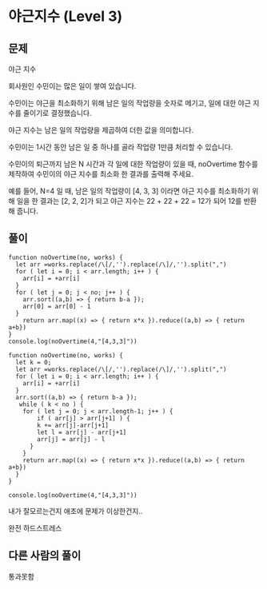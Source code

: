 # 야근지수 (Level 3)


## 문제

야근 지수

회사원인 수민이는 많은 일이 쌓여 있습니다.

수민이는 야근을 최소화하기 위해 남은 일의 작업량을 숫자로 메기고, 일에 대한 야근 지수를 줄이기로 결정했습니다.

야근 지수는 남은 일의 작업량을 제곱하여 더한 값을 의미합니다.

수민이는 1시간 동안 남은 일 중 하나를 골라 작업량 1만큼 처리할 수 있습니다.

수민이의 퇴근까지 남은 N 시간과 각 일에 대한 작업량이 있을 때, noOvertime 함수를 제작하여 수민이의 야근 지수를 최소화 한 결과를 출력해 주세요.

예를 들어, N=4 일 때, 남은 일의 작업량이 [4, 3, 3] 이라면 야근 지수를 최소화하기 위해 일을 한 결과는 [2, 2, 2]가 되고 야근 지수는 22 + 22 + 22 = 12가 되어 12를 반환해 줍니다.


## 풀이

```
function noOvertime(no, works) {
  let arr =works.replace(/\[/,'').replace(/\]/,'').split(",")
  for ( let i = 0; i < arr.length; i++ ) {
  	arr[i] = +arr[i]
  }
  for ( let j = 0; j < no; j++ ) {
  	arr.sort((a,b) => { return b-a });
    arr[0] = arr[0] - 1
  }
	return arr.map((x) => { return x*x }).reduce((a,b) => { return a+b})
}
console.log(noOvertime(4,"[4,3,3]"))
```

```
function noOvertime(no, works) {
  let k = 0;
  let arr =works.replace(/\[/,'').replace(/\]/,'').split(",")
  for ( let i = 0; i < arr.length; i++ ) {
  	arr[i] = +arr[i]
  }
  arr.sort((a,b) => { return b-a });
   while ( k < no ) {
    for ( let j = 0; j < arr.length-1; j++ ) {
    	if ( arr[j] > arr[j+1] ) {
      	k += arr[j]-arr[j+1]
        let l = arr[j] - arr[j+1]
        arr[j] = arr[j] - l
      }
    }
    return arr.map((x) => { return x*x }).reduce((a,b) => { return a+b})
  }
}

console.log(noOvertime(4,"[4,3,3]"))
```

내가 잘모르는건지 애초에 문제가 이상한건지..

완전 하드스트레스


## 다른 사람의 풀이

통과못함